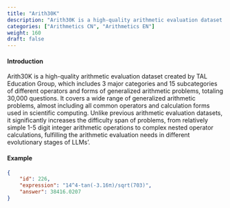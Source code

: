 ```yaml
---
title: "Arith30K"
description: "Arith30K is a high-quality arithmetic evaluation dataset created by TAL Education Group, which includes 3 major categories and 15 subcategories of different operators and forms of generalized arithmetic problems, totaling 30,000 questions. It covers a wide range of generalized arithmetic problems, almost including all common operators and calculation forms used in scientific computing. Unlike previous arithmetic evaluation datasets, it significantly increases the difficulty span of problems, from relatively simple 1-5 digit integer arithmetic operations to complex nested operator calculations, fulfilling the arithmetic evaluation needs in different evolutionary stages of LLMs’."
categories: ["Arithmetics CN", "Arithmetics EN"]
weight: 160
draft: false
---
```


#### Introduction

Arith30K is a high-quality arithmetic evaluation dataset created by TAL Education Group, which includes 3 major categories and 15 subcategories of different operators and forms of generalized arithmetic problems, totaling 30,000 questions. It covers a wide range of generalized arithmetic problems, almost including all common operators and calculation forms used in scientific computing. Unlike previous arithmetic evaluation datasets, it significantly increases the difficulty span of problems, from relatively simple 1-5 digit integer arithmetic operations to complex nested operator calculations, fulfilling the arithmetic evaluation needs in different evolutionary stages of LLMs’.

#### Example

```json
{
    "id": 226,
    "expression": "14^4-tan(-3.16π)/sqrt(703)",
    "answer": 38416.0207
}
```